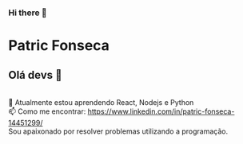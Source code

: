 ### Hi there 👋

<!--
**PatricFonseca/patricfonseca** is a ✨ _special_ ✨ repository because its `README.md` (this file) appears on your GitHub profile.

Here are some ideas to get you started:

- 🔭 I’m currently working on ...
- 🌱 I’m currently learning ...
- 👯 I’m looking to collaborate on ...
- 🤔 I’m looking for help with ...
- 💬 Ask me about ...
- 📫 How to reach me: ...
- 😄 Pronouns: ...
- ⚡ Fun fact: ...
-->

<!-- <img width="auto" src="https://github.com/tgmarinho/tgmarinho/blob/master/banner.png"> -->


# Patric Fonseca

## Olá devs 👋
<br/> 🌱 Atualmente estou aprendendo React, Nodejs e Python
<br/>📫 Como me encontrar: https://www.linkedin.com/in/patric-fonseca-14451299/
<br/> Sou apaixonado por resolver problemas utilizando a programação.
<!--
Sou um FullStack Developer :computer:

 :rocket:  &nbsp; Estou trabalhando na **Softguild**
 <br/> :purple_heart: &nbsp; Buscando colaborar com projetos em Front-end usando React
 
 <br/> :blush: &nbsp; Posso te ajudar com CSS Grid Layout e Flexbox
 <br/> :computer: &nbsp; Minha stack: ReactJS, Node.js, React Native & Typescript
 <br/> 💬  &nbsp; Sobre mim: Curto tecnologias, games CS:GO, LoL e seriados no Netflix
 <br/> :email: &nbsp; Entre em contato comigo: [![Linkedin Badge](https://img.shields.io/badge/-ThiagoMarinho-blue?style=flat-square&logo=Linkedin&logoColor=white&link=https://www.linkedin.com/in/tgmarinho/)](https://www.linkedin.com/in/tgmarinho/) 
| 
[![Gmail Badge](https://img.shields.io/badge/-tgmarinho@gmail.com-c14438?style=flat-square&logo=Gmail&logoColor=white&link=mailto:tgmarinho@gmail.com)](mailto:tgmarinho@gmail.com)
-->
